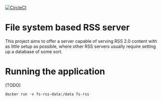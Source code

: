 [![CircleCI](https://circleci.com/gh/wimgoeman/fs-rss.svg?style=svg)](https://circleci.com/gh/wimgoeman/fs-rss)

# File system based RSS server

This project aims to offer a server capable of serving RSS 2.0 content with as little setup as possible, where other RSS
servers usually require setting up a database of some sort.

# Running the application

(TODO)

```
docker run -v fs-rss-data:/data fs-rss
```

